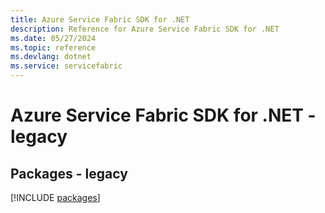 ```yaml
---
title: Azure Service Fabric SDK for .NET
description: Reference for Azure Service Fabric SDK for .NET
ms.date: 05/27/2024
ms.topic: reference
ms.devlang: dotnet
ms.service: servicefabric
---
```

# Azure Service Fabric SDK for .NET - legacy
## Packages - legacy
[!INCLUDE [packages](service-fabric-index.md)]